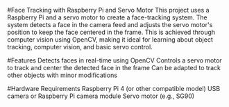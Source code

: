 
#Face Tracking with Raspberry Pi and Servo Motor
This project uses a Raspberry Pi and a servo motor to create a face-tracking system. The system detects a face in the camera feed and adjusts the servo motor's position to keep the face centered in the frame. This is achieved through computer vision using OpenCV, making it ideal for learning about object tracking, computer vision, and basic servo control.

#Features
Detects faces in real-time using OpenCV
Controls a servo motor to track and center the detected face in the frame
Can be adapted to track other objects with minor modifications

#Hardware Requirements
Raspberry Pi 4 (or other compatible model)
USB camera or Raspberry Pi camera module
Servo motor (e.g., SG90)
